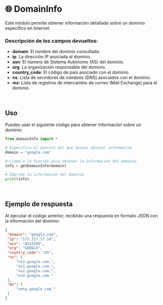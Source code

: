 # 🌐 DomainInfo

Este módulo permite obtener información detallada sobre un dominio específico en Internet.

### Descripción de los campos devueltos:
- **domain**: El nombre del dominio consultado.
- **ip**: La dirección IP asociada al dominio.
- **asn**: El número de Sistema Autónomo (AS) del dominio.
- **org**: La organización responsable del dominio.
- **country_code**: El código de país asociado con el dominio.
- **ns**: Lista de servidores de nombres (DNS) asociados con el dominio.
- **mx**: Lista de registros de intercambio de correo (Mail Exchange) para el dominio.

<br>

## Uso

Puedes usar el siguiente código para obtener información sobre un dominio:
``` python
from domainInfo import *

# Especifica el dominio del que deseas obtener información
domain = "google.com"

# Llama a la función para obtener la información del dominio
info = getDomainInfo(domain)

# Imprime la información del dominio
print(info)
```

<br>

## Ejemplo de respuesta

Al ejecutar el código anterior, recibirás una respuesta en formato JSON con la información del dominio:
``` json
{
 "domain": "google.com", 
 "ip": "172.217.17.14", 
 "asn": "AS15169", 
 "org": "GOOGLE", 
 "country_code": "US", 
 "ns": [
     "ns3.google.com.", 
     "ns1.google.com.", 
     "ns2.google.com.", 
     "ns4.google.com."
 ], 
 "mx": [
     "smtp.google.com."
 ]
}
```
